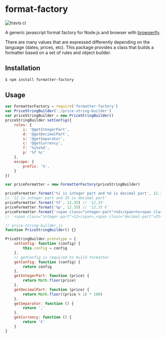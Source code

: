 # format-factory

![travis ci](https://travis-ci.org/xgbuils/format-factory.svg?branch=master)

A generic javascript format factory for Node.js and browser with [browserify](http://browserify.org/).

There are many values that are expressed differently depending on the language (dates, prices, etc). This package provides a class that builds a formatter based on a set of rules and object builder.

## Installation

``` bash
$ npm install formatter-factory
```

## Usage

``` javascript
var FormatterFactory = require('formatter-factory')
var PriceStringBuilder('./price-string-builder')
var priceStringBuilder = new PriceStringBuilder()
priceStringBuilder.setConfig({
    rules: {
        i: '@getIntegerPart',
        d: '@getDecimalPart',
        s: '@getSeparator',
        c: '@getCurrency',
        f: '%i%s%d',
        p: '%f %c'
    },
    escape: {
        prefix: '%',
    }
})

var priceFormatter = new FormatterFactory(priceStringBuilder)

priceFormatter.format('%i is integer part and %d is decimal part', 12.35) 
// '12 is integer part and 35 is decimal part'
priceFormatter.format('%f', 12.35) // '12,35'
priceFormatter.format('%p', 12.35) // '12,35 €'
priceFormatter.format('<span class="integer-part">%d</span>%s<span class="decimal-part">%d</span>', 12.35) 
// '<span class="integer-part">12</span>,<span class="decimal-part">35</span>'
```

``` javascript
// price-string-builder.js
function PriceStringBuilder() {}

PriceStringBuilder.prototype = {
    setConfig: function (config) {
        this.config = config
    },
    // getConfig is required to build formatter
    getConfig: function (config) {
        return config
    },
    getIntegerPart: function (price) {
        return Math.floor(price)
    },
    getDecimalPart: function (price) {
        return Math.floor((price % 1) * 100)
    },
    getSeparator: function () {
        return ','
    },
    getCurrency: function () {
        return '€'
    }
}
```
